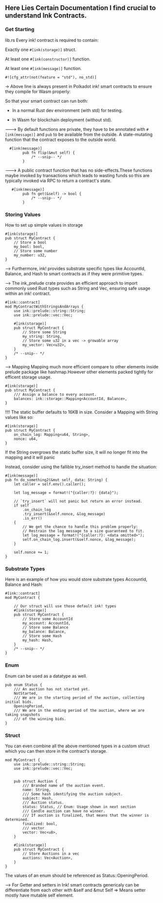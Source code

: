 ## Here Lies Certain Documentation I find crucial to understand Ink Contracts.

### Get Starting 

lib.rs
Every ink! contract is required to contain:

Exactly one ```#[ink(storage)]``` struct.

At least one ```#[ink(constructor)]``` function.

At least one ```#[ink(message)]``` function.

```
#![cfg_attr(not(feature = "std"), no_std)] 
``` 
-> Above line is always present in Polkadot ink! smart contracts to ensure they compile for Wasm properly:

So that your smart contract can run both:

- In a normal Rust dev environment (with std) for testing.

- In Wasm for blockchain deployment (without std).

---> By default functions are private, they have to be annotated with `#[ink(message)]` and `pub` to be available from the outside.
A state-mutating function that the contract exposes to the outside world.
```
  #[ink(message)]
        pub fn flip(&mut self) {
            /* --snip-- */
        }
```

---> A public contract function that has no side-effects.These functions maybe invoked by transactions which leads to wasting funds so this are typically invoked via RPC to return a contract's state.
```
   #[ink(message)]
        pub fn get(&self) -> bool {
            /* --snip-- */
        }
```

### Storing Values

How to set up simple values in storage 

```
#[ink(storage)]
pub struct MyContract {
    // Store a bool
    my_bool: bool,
    // Store some number
    my_number: u32,
}
```
--> Furthermore, ink! provides substrate specific types like AccountId, Balance, and Hash to smart contracts as if they were primitive types.

--> The ink_prelude crate provides an efficient approach to import commonly used Rust types such as String and Vec, ensuring safe usage within an ink! contract.

```
#[ink::contract]
mod MyContractWithStringsAndArrays {
    use ink::prelude::string::String;
    use ink::prelude::vec::Vec;

    #[ink(storage)]
    pub struct MyContract {
        // Store some String
        my_string: String,
        // Store some u32 in a vec -> growable array
        my_vector: Vec<u32>,
    }
    /* --snip-- */
}
```

--> Mapping 
Mapping much more efficient compare to other elements inside prelude package like hashmap.However other elements packed tightly for efficent storage usage.

```
#[ink(storage)]
pub struct MyContract {
    /// Assign a balance to every account.
    balances: ink::storage::Mapping<AccountId, Balance>,
}
```

!!!! The static buffer defaults to 16KB in size.
Consider a Mapping with String values like so:

```
#[ink(storage)]
pub struct MyContract {
    on_chain_log: Mapping<u64, String>,
    nonce: u64,
}
```
If the String overgrows the static buffer size, it will no longer fit into the mapping and it will panic

Instead, consider using the fallible try_insert method to handle the situation:
```
#[ink(message)]
pub fn do_something2(&mut self, data: String) {
    let caller = self.env().caller();

    let log_message = format!("{caller:?}: {data}");

    // `try_insert` will not panic but return an error instead.
    if self
        .on_chain_log
        .try_insert(&self.nonce, &log_message)
        .is_err()
    {
        // We get the chance to handle this problem properly:
        // Restrain the log message to a size guaranteed to fit.
        let log_message = format!("{caller:?}: <data omitted>");
        self.on_chain_log.insert(&self.nonce, &log_message);
    }

    self.nonce += 1;
}
```

### Substrate Types

Here is an example of how you would store substrate types AccountId, Balance and Hash:
```
#[ink::contract]
mod MyContract {

    // Our struct will use those default ink! types
    #[ink(storage)]
    pub struct MyContract {
        // Store some AccountId
        my_account: AccountId,
        // Store some Balance
        my_balance: Balance,
        // Store some Hash
        my_hash: Hash,
    }
    /* --snip-- */
}
```

### Enum 
Enum can be used as a datatype as well.

```
pub enum Status {
    /// An auction has not started yet.
    NotStarted,
    /// We are in the starting period of the auction, collecting initial bids.
    OpeningPeriod,
    /// We are in the ending period of the auction, where we are taking snapshots
    /// of the winning bids.
}
```
### Struct
You can even combine all the above mentioned types in a custom struct which you can then store in the contract's storage.

```
mod MyContract {
    use ink::prelude::string::String;
    use ink::prelude::vec::Vec;


    pub struct Auction {
        /// Branded name of the auction event.
        name: String,
        /// Some hash identifying the auction subject.
        subject: Hash,
        /// Auction status.
        status: Status, // Enum: Usage shown in next section
        /// Candle auction can have no winner.
        /// If auction is finalized, that means that the winner is determined.
        finalized: bool,
        /// vector
        vector: Vec<u8>,
    }

    #[ink(storage)]
    pub struct MyContract {
        // Store Auctions in a vec
        auctions: Vec<Auction>,
    }
}
```

The values of an enum should be referenced as Status::OpeningPeriod.

--> For Getter and setters in Ink! smart contracts genericaly can be differentiate from each other
   with &self and &mut Self => Means setter mostly have mutable self element. 